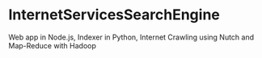 InternetServicesSearchEngine
============================

Web app in Node.js, Indexer in Python, Internet Crawling using Nutch and Map-Reduce with Hadoop